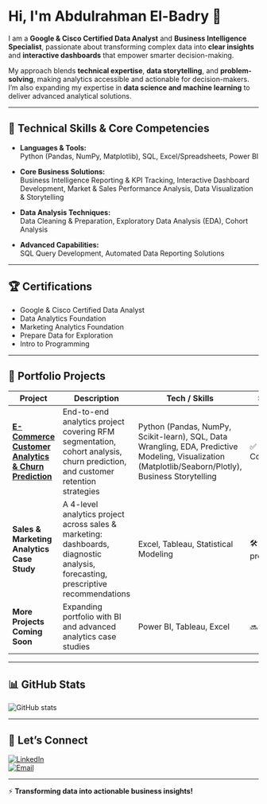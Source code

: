 # Hi, I'm Abdulrahman El-Badry 👋  

I am a **Google & Cisco Certified Data Analyst** and **Business Intelligence Specialist**, passionate about transforming complex data into **clear insights** and **interactive dashboards** that empower smarter decision-making.  

My approach blends **technical expertise**, **data storytelling**, and **problem-solving**, making analytics accessible and actionable for decision-makers. I’m also expanding my expertise in **data science and machine learning** to deliver advanced analytical solutions.  

---

## 🔧 Technical Skills & Core Competencies  

- **Languages & Tools:**  
  Python (Pandas, NumPy, Matplotlib), SQL, Excel/Spreadsheets, Power BI  

- **Core Business Solutions:**  
  Business Intelligence Reporting & KPI Tracking, Interactive Dashboard Development, Market & Sales Performance Analysis, Data Visualization & Storytelling  

- **Data Analysis Techniques:**  
  Data Cleaning & Preparation, Exploratory Data Analysis (EDA), Cohort Analysis  

- **Advanced Capabilities:**  
  SQL Query Development, Automated Data Reporting Solutions  

---

## 🏆 Certifications  
- Google & Cisco Certified Data Analyst  
- Data Analytics Foundation  
- Marketing Analytics Foundation  
- Prepare Data for Exploration  
- Intro to Programming  

---
## 📁 Portfolio Projects  

| Project | Description | Tech / Skills | Status |
|---------|-------------|----------------|--------|
| **[E-Commerce Customer Analytics & Churn Prediction](https://github.com/mrbadry-eg/ecommerce-customer-analytics)** | End-to-end analytics project covering RFM segmentation, cohort analysis, churn prediction, and customer retention strategies | Python (Pandas, NumPy, Scikit-learn), SQL, Data Wrangling, EDA, Predictive Modeling, Visualization (Matplotlib/Seaborn/Plotly), Business Storytelling | ✅ Completed |
| **Sales & Marketing Analytics Case Study** | A 4-level analytics project across sales & marketing: dashboards, diagnostic analysis, forecasting, prescriptive recommendations | Excel, Tableau, Statistical Modeling | 🛠 In progress |
| **More Projects Coming Soon** | Expanding portfolio with BI and advanced analytics case studies | Power BI, Tableau, Excel | 🔜 Planned |  

---

## 📊 GitHub Stats  
![GitHub stats](https://github-readme-stats.vercel.app/api?username=mrbadry-eg&show_icons=true&theme=radical)  

---

## 🤝 Let’s Connect  
[![LinkedIn](https://img.shields.io/badge/LinkedIn-0077B5?style=for-the-badge&logo=linkedin&logoColor=white)](https://www.linkedin.com/in/badryxo)  
[![Email](https://img.shields.io/badge/Email-D14836?style=for-the-badge&logo=gmail&logoColor=white)](mailto:mr.abdulrahmanbadry@gmail.com)  

---

⚡ **Transforming data into actionable business insights!**  
